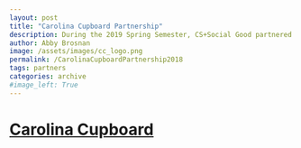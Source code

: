```yaml
---
layout: post
title: "Carolina Cupboard Partnership"
description: During the 2019 Spring Semester, CS+Social Good partnered with Carolina Cupboard to create a web application that manages the food pantry's inventory.  This application allows Carolina Cupboard to scan items into the inventory as they are donated, and delete items as they are claimed by visitors.  Our work can be found at https://github.com/unc-cs-sg/carolinacupboard-inventory.
author: Abby Brosnan
image: /assets/images/cc_logo.png
permalink: /CarolinaCupboardPartnership2018
tags: partners
categories: archive
#image_left: True
---
```


# [Carolina Cupboard](http://carolinacupboard.web.unc.edu/)

